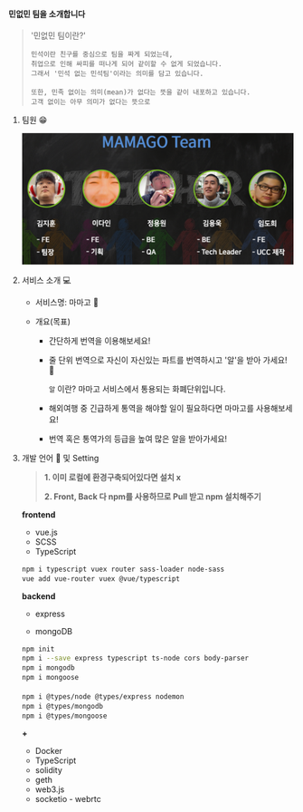 #### 민없민 팀을 소개합니다

> '민없민 팀이란?'
>
> ```
> 민석이란 친구를 중심으로 팀을 짜게 되었는데,
> 취업으로 인해 싸피를 떠나게 되어 같이할 수 없게 되었습니다.
> 그래서 '민석 없는 민석팀'이라는 의미를 담고 있습니다.
> 
> 또한, 민족 없이는 의미(mean)가 없다는 뜻을 같이 내포하고 있습니다.
> 고객 없이는 아무 의미가 없다는 뜻으로 
> ```

1. 팀원 :grin: 

   ![image-20200921121329085](README.assets/image-20200921121329085.png)

2. 서비스 소개 :computer: 

   - 서비스명: 마마고 :baby_chick: 

   - 개요(목표)

     - 간단하게 번역을 이용해보세요!

     - 줄 단위 번역으로 자신이 자신있는 파트를 번역하시고 '알'을 받아 가세요! :egg: 

       `알` 이란? 마마고 서비스에서 통용되는 화폐단위입니다.

     - 해외여행 중 긴급하게 통역을 해야할 일이 필요하다면 마마고를 사용해보세요!

     - 번역 혹은 통역가의 등급을 높여 많은 알을 받아가세요!

3. 개발 언어 :page_with_curl:  및 Setting 

   > **1. 이미 로컬에 환경구축되어있다면 설치 x**
   >
   > **2. Front, Back 다 npm를 사용하므로 Pull 받고 npm 설치해주기**

   **frontend**

   - vue.js
   - SCSS
   - TypeScript

   ```bash
   npm i typescript vuex router sass-loader node-sass
   vue add vue-router vuex @vue/typescript
   ```

   **backend**

   - express

   - mongoDB

   ```bash
   npm init
   npm i --save express typescript ts-node cors body-parser
   npm i mongodb
   npm i mongoose
   
   npm i @types/node @types/express nodemon
   npm i @types/mongodb
   npm i @types/mongoose
   ```

   

   **+**

   - Docker
   - TypeScript
   - solidity
   - geth
   - web3.js
   - socketio - webrtc





